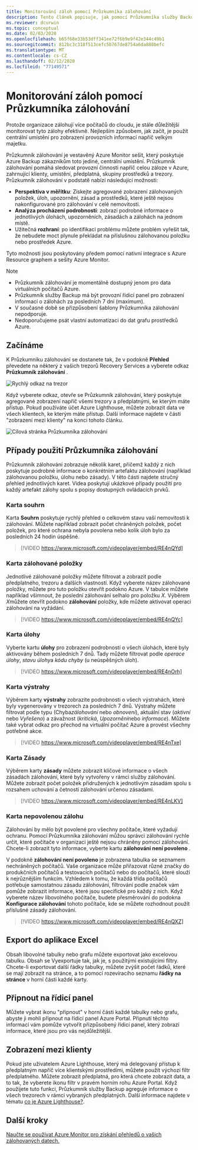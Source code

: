 ```yaml
---
title: Monitorování záloh pomocí Průzkumníka zálohování
description: Tento článek popisuje, jak pomocí Průzkumníka služby Backup provádět sledování záloh v reálném čase napříč trezory, předplatnými, oblastmi a klienty.
ms.reviewer: dcurwin
ms.topic: conceptual
ms.date: 02/03/2020
ms.openlocfilehash: b65f68e33b53dff341ee72f6b9e9f42e344c49b1
ms.sourcegitcommit: 812bc3c318f513cefc5b767de8754a6da888befc
ms.translationtype: MT
ms.contentlocale: cs-CZ
ms.lasthandoff: 02/12/2020
ms.locfileid: "77149571"
---
```

# <a name="monitor-your-backups-with-backup-explorer"></a>Monitorování záloh pomocí Průzkumníka zálohování

Protože organizace zálohují více počítačů do cloudu, je stále důležitější monitorovat tyto zálohy efektivně. Nejlepším způsobem, jak začít, je použít centrální umístění pro zobrazení provozních informací napříč velkým majetku.

Průzkumník zálohování je vestavěný Azure Monitor sešit, který poskytuje Azure Backup zákazníkům toto jediné, centrální umístění. Průzkumník zálohování pomáhá sledovat provozní činnosti napříč celou záloze v Azure, zahrnující klienty, umístění, předplatná, skupiny prostředků a trezory. Průzkumník zálohování v podstatě nabízí následující možnosti:

* **Perspektiva v měřítku**: Získejte agregované zobrazení zálohovaných položek, úloh, upozornění, zásad a prostředků, které ještě nejsou nakonfigurované pro zálohování v celé nemovitosti. 
* **Analýza procházení podrobností**: zobrazí podrobné informace o jednotlivých úlohách, upozorněních, zásadách a zálohách na jednom místě.
* Užitečná **rozhraní**: po identifikaci problému můžete problém vyřešit tak, že nebudete moct plynule překládat na příslušnou zálohovanou položku nebo prostředek Azure.

Tyto možnosti jsou poskytovány předem pomocí nativní integrace s Azure Resource graphem a sešity Azure Monitor.

> [!NOTE]
> * Průzkumník zálohování je momentálně dostupný jenom pro data virtuálních počítačů Azure.
> * Průzkumník služby Backup má být provozní řídicí panel pro zobrazení informací o zálohách za posledních 7 dní (maximum).
> * V současné době se přizpůsobení šablony Průzkumníka zálohování nepodporuje. 
> * Nedoporučujeme psát vlastní automatizaci do dat grafu prostředků Azure.

## <a name="get-started"></a>Začínáme

K Průzkumníku zálohování se dostanete tak, že v podokně **Přehled** převedete na některý z vašich trezorů Recovery Services a vyberete odkaz **Průzkumník zálohování** .

![Rychlý odkaz na trezor](media/backup-azure-monitor-with-backup-explorer/vault-quick-link.png)

Když vyberete odkaz, otevře se Průzkumník zálohování, který poskytuje agregované zobrazení napříč všemi trezory a předplatnými, ke kterým máte přístup. Pokud používáte účet Azure Lighthouse, můžete zobrazit data ve všech klientech, ke kterým máte přístup. Další informace najdete v části "zobrazení mezi klienty" na konci tohoto článku.

![Cílová stránka Průzkumníka zálohování](media/backup-azure-monitor-with-backup-explorer/explorer-landing-page.png)

## <a name="backup-explorer-use-cases"></a>Případy použití Průzkumníka zálohování

Průzkumník zálohování zobrazuje několik karet, přičemž každý z nich poskytuje podrobné informace o konkrétním artefaktu zálohování (například zálohovanou položku, úlohu nebo zásady). V této části najdete stručný přehled jednotlivých karet. Videa poskytují ukázkové případy použití pro každý artefakt zálohy spolu s popisy dostupných ovládacích prvků.

### <a name="the-summary-tab"></a>Karta souhrn

Karta **Souhrn** poskytuje rychlý přehled o celkovém stavu vaší nemovitosti k zálohování. Můžete například zobrazit počet chráněných položek, počet položek, pro které ochrana nebyla povolena nebo kolik úloh bylo za posledních 24 hodin úspěšné.


> [!VIDEO https://www.microsoft.com/videoplayer/embed/RE4nQYd]

### <a name="the-backup-items-tab"></a>Karta zálohované položky

Jednotlivé zálohované položky můžete filtrovat a zobrazit podle předplatného, trezoru a dalších vlastností. Když vyberete název zálohované položky, můžete pro tuto položku otevřít podokno Azure. V tabulce můžete například všimnout, že poslední zálohování selhalo pro položku *X*. Výběrem *X*můžete otevřít podokno **zálohování** položky, kde můžete aktivovat operaci zálohování na vyžádání.


> [!VIDEO https://www.microsoft.com/videoplayer/embed/RE4nQYc]

### <a name="the-jobs-tab"></a>Karta úlohy

Vyberte kartu **úlohy** pro zobrazení podrobností o všech úlohách, které byly aktivovány během posledních 7 dnů. Tady můžete filtrovat podle *operace úlohy*, *stavu úlohy*a *kódu chyby* (u neúspěšných úloh).


> [!VIDEO https://www.microsoft.com/videoplayer/embed/RE4nOrh]

### <a name="the-alerts-tab"></a>Karta výstrahy

Výběrem karty **výstrahy** zobrazíte podrobnosti o všech výstrahách, které byly vygenerovány v trezorech za posledních 7 dnů. Výstrahy můžete filtrovat podle typu (Chyba*zálohování* nebo *obnovení*), aktuální stav (*aktivní* nebo *Vyřešeno*) a závažnost (*kritická*, *Upozornění*nebo *informace*). Můžete také vybrat odkaz pro přechod na virtuální počítač Azure a provést všechny potřebné akce.


> [!VIDEO https://www.microsoft.com/videoplayer/embed/RE4nTxe]

### <a name="the-policies-tab"></a>Karta Zásady

Výběrem karty **zásady** můžete zobrazit klíčové informace o všech zásadách zálohování, které byly vytvořeny v rámci služby zálohování. Můžete zobrazit počet položek přidružených k jednotlivým zásadám spolu s rozsahem uchování a četností zálohování určenou zásadami.


> [!VIDEO https://www.microsoft.com/videoplayer/embed/RE4nLKV]

### <a name="the-backup-not-enabled-tab"></a>Karta nepovolenou zálohu

Zálohování by mělo být povolené pro všechny počítače, které vyžadují ochranu. Pomocí Průzkumníka zálohování můžou správci zálohování rychle určit, které počítače v organizaci ještě nejsou chráněny pomocí zálohování. Chcete-li zobrazit tyto informace, vyberte kartu **zálohování není povoleno** .

V podokně **zálohování není povoleno** je zobrazena tabulka se seznamem nechráněných počítačů. Vaše organizace může přiřazovat různé značky do produkčních počítačů a testovacích počítačů nebo do počítačů, které slouží k nejrůznějším funkcím. Vzhledem k tomu, že každá třída počítačů potřebuje samostatnou zásadu zálohování, filtrování podle značek vám pomůže zobrazit informace, které jsou specifické pro každý z nich. Když vyberete název libovolného počítače, budete přesměrováni do podokna **Konfigurace zálohování** tohoto počítače, kde se můžete rozhodnout použít příslušné zásady zálohování.


> [!VIDEO https://www.microsoft.com/videoplayer/embed/RE4nQXZ]

## <a name="export-to-excel"></a>Export do aplikace Excel

Obsah libovolné tabulky nebo grafu můžete exportovat jako excelovou tabulku. Obsah se Vyexportuje tak, jak je, s použitými existujícími filtry. Chcete-li exportovat další řádky tabulky, můžete zvýšit počet řádků, které se mají zobrazit na stránce, a to pomocí rozevíracího seznamu **řádky na stránce** v horní části každé karty.

## <a name="pin-to-the-dashboard"></a>Připnout na řídicí panel

Můžete vybrat ikonu "připnout" v horní části každé tabulky nebo grafu, abyste ji mohli připnout na řídicí panel Azure Portal. Připnutí těchto informací vám pomůže vytvořit přizpůsobený řídicí panel, který zobrazí informace, které jsou pro vás nejdůležitější.

## <a name="cross-tenant-views"></a>Zobrazení mezi klienty

Pokud jste uživatelem Azure Lighthouse, který má delegovaný přístup k předplatným napříč více klientskými prostředími, můžete použít výchozí filtr předplatného. Můžete zobrazit předplatná, pro která chcete zobrazit data, a to tak, že vyberete ikonu filtr v pravém horním rohu Azure Portal. Když použijete tuto funkci, Průzkumník služby Backup agreguje informace o všech trezorech v rámci vybraných předplatných. Další informace najdete v tématu [co je Azure Lighthouse?](https://docs.microsoft.com/azure/lighthouse/overview).

## <a name="next-steps"></a>Další kroky

[Naučte se používat Azure Monitor pro získání přehledů o vašich zálohovaných datech.](https://docs.microsoft.com/azure/backup/backup-azure-monitoring-use-azuremonitor)
